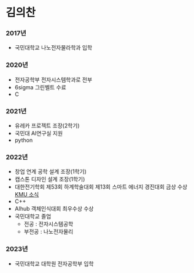 # 김의찬
 
### 2017년
 - 국민대학교 나노전자물라학과 입학
 
### 2020년
 - 전자공학부 전자시스템학과로 전부
 - 6sigma 그린벨트 수료
 - C

### 2021년
 - 유레카 프로젝트 조장(2학기)
 - 국민대 AI연구실 지원
 - python
 
### 2022년
 - 창업 연계 공학 설계 조장(1학기)
 - 캡스톤 디자인 설계 조장(1학기)
 - 대한전기학회 제53회 하계학술대회 제13회 스마트 에너지 경진대회 금상 수상 [KMU 소식](https://www.kookmin.ac.kr/comm/board/user/be8e117863cfd580d7ed5931a799207c/view.do?dataSeq=1074042)
 - C++
 - AIhub 객체인식대회 최우수상 수상
 - 국민대학교 졸업  
   - 전공 : 전자시스템공학  
   - 부전공 : 나노전자물리  
 
 ### 2023년
   - 국민대학교 대학원 전자공학부 입학
   

